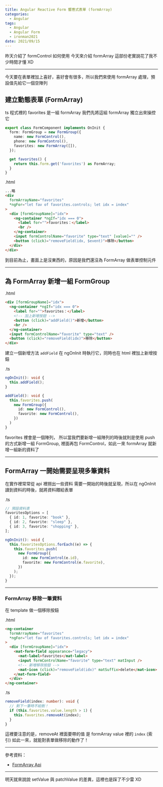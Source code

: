 ```yaml
---
title: Angular Reactive Form 響應式表單 (formArray)
categories:
  - Angular
tags:
  - Angular
  - Angular Form
  - ironman2021
date: 2021/09/15
---
```


昨天介紹了 formControl 如何使用
今天來介紹 formArray
這部份老實說花了我不少時間才懂 XD

---

今天要在表單裡加上喜好，喜好會有很多，所以我們來使用 formArray 處理，預設值先給它一個空陣列

## 建立動態表單 (FormArray)

ts 程式裡的 favorites 是一組 formArray
我們先將這組 formArray 獨立出來操控它

```ts
export class FormComponent implements OnInit {
  form: FormGroup = new FormGroup({
    name: new FormControl(),
    phone: new FormControl(),
    favorites: new FormArray([]),
  });

  get favorites() {
    return this.form.get('favorites') as FormArray;
  }
}
```

.html

```html
...略
<div
  formArrayName="favorites"
  *ngFor="let fav of favorites.controls; let idx = index"
>
  <div [formGroupName]="idx">
    <ng-container *ngIf="idx === 0">
      <label for="">favorites：</label>
      <br />
    </ng-container>
    <input formControlName="favorite" type="text" [value]="" />
    <button (click)="removeField(idx, $event)">移除</button>
  </div>
</div>
```

到目前為止，畫面上是沒東西的，原因是我們還沒為 FormArray 做表單控制元件

---

## 為 FormArray 新增一組 FormGroup

.html

```html
<div [formGroupName]="idx">
  <ng-container *ngIf="idx === 0">
    <label for="">favorites：</label>
    <!-- 加上新增按鈕 -->
    <button (click)="addField()">新增</button>
    <br />
  </ng-container>
  <input formControlName="favorite" type="text" />
  <button (click)="removeField(idx)">移除</button>
</div>
```

建立一個新增方法 `addField` 在 ngOnInit 時執行它，同時也在 html 裡加上新增按鈕

.ts

```ts
ngOnInit(): void {
  this.addField();
}

addField(): void {
  this.favorites.push(
    new FormGroup({
      id: new FormControl(),
      favorite: new FormControl(),
    })
  )
}
```

favorites 裡會是一個陣列，
所以當我們要新增一組陣列的時後就則是使用 push 的方式新增一組 FormGroup, 裡面再包 FormControl，如此一來 formArray 就新增一組新的資料了

---

## FormArray 一開始需要呈現多筆資料

在實作裡常常從 api 裡撈出一些資料 需要一開始的時後就呈現，所以在 ngOnInit 讀到資料的時後，就將資料餵給表單

.ts

```ts
// 預設資料表
favoritesOptions = [
  { id: 1, favorite: "book" },
  { id: 2, favorite: "sleep" },
  { id: 3, favorite: "shopping" },
];

ngOnInit(): void {
  this.favoritesOptions.forEach((e) => {
    this.favorites.push(
      new FormGroup({
        id: new FormControl(e.id),
        favorite: new FormControl(e.favorite),
      })
    );
  });
}
```

---

### FormArray 移除一筆資料

在 template 做一個移除按鈕

.html

```html
<ng-container
  formArrayName="favorites"
  *ngFor="let fav of favorites.controls; let idx = index"
>
  <div [formGroupName]="idx">
    <mat-form-field appearance="legacy">
      <mat-label>favorites</mat-label>
      <input formControlName="favorite" type="text" matInput />
      <!-- 新增移除按鈕 -->
      <mat-icon (click)="removeField(idx)" matSuffix>delete</mat-icon>
    </mat-form-field>
  </div>
</ng-container>
```

.ts

```ts
removeField(index: number): void {
  // 剩下一筆時不給刪！
  if (this.favorites.value.length > 1) {
    this.favorites.removeAt(index);
  }
}
```

這裡要注意的是，removeAt 裡面要帶的值 是 formArray value 裡的 `index` (索引)
如此一來，就能對表單做移除的動作了！

---

參考資料：

- [FormArray Api](https://angular.tw/api/forms/FormArray)

---

明天就來說說 setValue 與 patchValue 的差異，這裡也是踩了不少雷 XD
